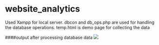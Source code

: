 # website_analytics

Used Xampp for local server.
dbcon and db_ops.php are used for handling the database operations.
temp.html is demo page for collecting the data

####output after processing database data
![]('data_from_db.PNG')


